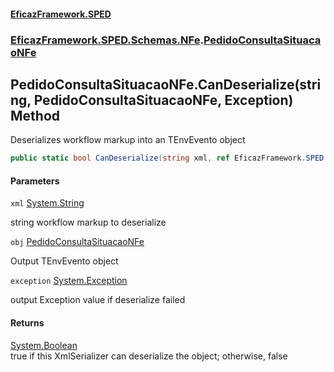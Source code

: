 #### [EficazFramework.SPED](EficazFrameworkSPED.md 'EficazFramework SPED')
### [EficazFramework.SPED.Schemas.NFe](EficazFramework.SPED.Schemas.NFe.md 'EficazFramework.SPED.Schemas.NFe').[PedidoConsultaSituacaoNFe](EficazFramework.SPED.Schemas.NFe/PedidoConsultaSituacaoNFe.md 'EficazFramework.SPED.Schemas.NFe.PedidoConsultaSituacaoNFe')

## PedidoConsultaSituacaoNFe.CanDeserialize(string, PedidoConsultaSituacaoNFe, Exception) Method

Deserializes workflow markup into an TEnvEvento object

```csharp
public static bool CanDeserialize(string xml, ref EficazFramework.SPED.Schemas.NFe.PedidoConsultaSituacaoNFe obj, ref System.Exception exception);
```
#### Parameters

<a name='EficazFramework.SPED.Schemas.NFe.PedidoConsultaSituacaoNFe.CanDeserialize(string,EficazFramework.SPED.Schemas.NFe.PedidoConsultaSituacaoNFe,System.Exception).xml'></a>

`xml` [System.String](https://docs.microsoft.com/en-us/dotnet/api/System.String 'System.String')

string workflow markup to deserialize

<a name='EficazFramework.SPED.Schemas.NFe.PedidoConsultaSituacaoNFe.CanDeserialize(string,EficazFramework.SPED.Schemas.NFe.PedidoConsultaSituacaoNFe,System.Exception).obj'></a>

`obj` [PedidoConsultaSituacaoNFe](EficazFramework.SPED.Schemas.NFe/PedidoConsultaSituacaoNFe.md 'EficazFramework.SPED.Schemas.NFe.PedidoConsultaSituacaoNFe')

Output TEnvEvento object

<a name='EficazFramework.SPED.Schemas.NFe.PedidoConsultaSituacaoNFe.CanDeserialize(string,EficazFramework.SPED.Schemas.NFe.PedidoConsultaSituacaoNFe,System.Exception).exception'></a>

`exception` [System.Exception](https://docs.microsoft.com/en-us/dotnet/api/System.Exception 'System.Exception')

output Exception value if deserialize failed

#### Returns
[System.Boolean](https://docs.microsoft.com/en-us/dotnet/api/System.Boolean 'System.Boolean')  
true if this XmlSerializer can deserialize the object; otherwise, false